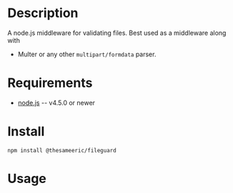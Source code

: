 Description
===========

A node.js middleware for validating files. Best used as a middleware along with
- Multer
or any other ```multipart/formdata``` parser.


Requirements
============

* [node.js](http://nodejs.org/) -- v4.5.0 or newer


Install
=======
    npm install @thesameeric/fileguard

Usage
========